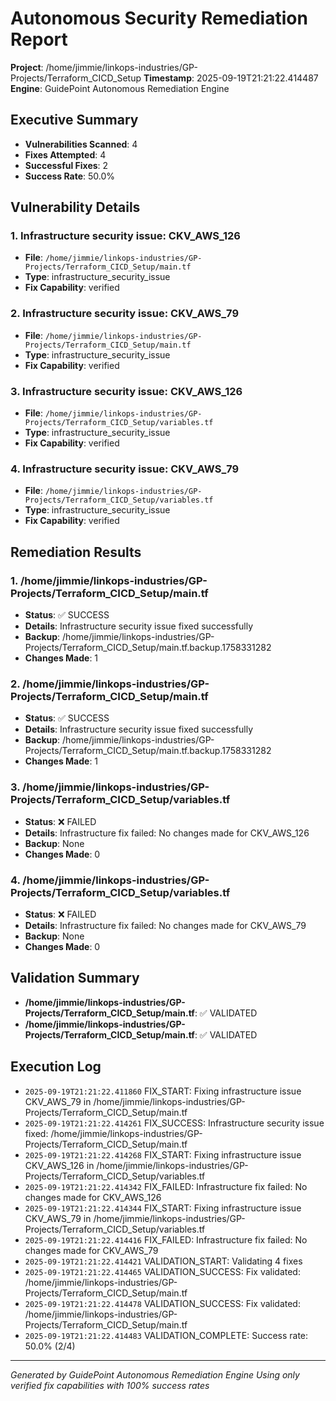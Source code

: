 # Autonomous Security Remediation Report

**Project**: /home/jimmie/linkops-industries/GP-Projects/Terraform_CICD_Setup
**Timestamp**: 2025-09-19T21:21:22.414487
**Engine**: GuidePoint Autonomous Remediation Engine

## Executive Summary

- **Vulnerabilities Scanned**: 4
- **Fixes Attempted**: 4
- **Successful Fixes**: 2
- **Success Rate**: 50.0%

## Vulnerability Details

### 1. Infrastructure security issue: CKV_AWS_126
- **File**: `/home/jimmie/linkops-industries/GP-Projects/Terraform_CICD_Setup/main.tf`
- **Type**: infrastructure_security_issue
- **Fix Capability**: verified

### 2. Infrastructure security issue: CKV_AWS_79
- **File**: `/home/jimmie/linkops-industries/GP-Projects/Terraform_CICD_Setup/main.tf`
- **Type**: infrastructure_security_issue
- **Fix Capability**: verified

### 3. Infrastructure security issue: CKV_AWS_126
- **File**: `/home/jimmie/linkops-industries/GP-Projects/Terraform_CICD_Setup/variables.tf`
- **Type**: infrastructure_security_issue
- **Fix Capability**: verified

### 4. Infrastructure security issue: CKV_AWS_79
- **File**: `/home/jimmie/linkops-industries/GP-Projects/Terraform_CICD_Setup/variables.tf`
- **Type**: infrastructure_security_issue
- **Fix Capability**: verified

## Remediation Results

### 1. /home/jimmie/linkops-industries/GP-Projects/Terraform_CICD_Setup/main.tf
- **Status**: ✅ SUCCESS
- **Details**: Infrastructure security issue fixed successfully
- **Backup**: /home/jimmie/linkops-industries/GP-Projects/Terraform_CICD_Setup/main.tf.backup.1758331282
- **Changes Made**: 1

### 2. /home/jimmie/linkops-industries/GP-Projects/Terraform_CICD_Setup/main.tf
- **Status**: ✅ SUCCESS
- **Details**: Infrastructure security issue fixed successfully
- **Backup**: /home/jimmie/linkops-industries/GP-Projects/Terraform_CICD_Setup/main.tf.backup.1758331282
- **Changes Made**: 1

### 3. /home/jimmie/linkops-industries/GP-Projects/Terraform_CICD_Setup/variables.tf
- **Status**: ❌ FAILED
- **Details**: Infrastructure fix failed: No changes made for CKV_AWS_126
- **Backup**: None
- **Changes Made**: 0

### 4. /home/jimmie/linkops-industries/GP-Projects/Terraform_CICD_Setup/variables.tf
- **Status**: ❌ FAILED
- **Details**: Infrastructure fix failed: No changes made for CKV_AWS_79
- **Backup**: None
- **Changes Made**: 0

## Validation Summary

- **/home/jimmie/linkops-industries/GP-Projects/Terraform_CICD_Setup/main.tf**: ✅ VALIDATED
- **/home/jimmie/linkops-industries/GP-Projects/Terraform_CICD_Setup/main.tf**: ✅ VALIDATED


## Execution Log

- `2025-09-19T21:21:22.411860` FIX_START: Fixing infrastructure issue CKV_AWS_79 in /home/jimmie/linkops-industries/GP-Projects/Terraform_CICD_Setup/main.tf
- `2025-09-19T21:21:22.414261` FIX_SUCCESS: Infrastructure security issue fixed: /home/jimmie/linkops-industries/GP-Projects/Terraform_CICD_Setup/main.tf
- `2025-09-19T21:21:22.414268` FIX_START: Fixing infrastructure issue CKV_AWS_126 in /home/jimmie/linkops-industries/GP-Projects/Terraform_CICD_Setup/variables.tf
- `2025-09-19T21:21:22.414342` FIX_FAILED: Infrastructure fix failed: No changes made for CKV_AWS_126
- `2025-09-19T21:21:22.414344` FIX_START: Fixing infrastructure issue CKV_AWS_79 in /home/jimmie/linkops-industries/GP-Projects/Terraform_CICD_Setup/variables.tf
- `2025-09-19T21:21:22.414416` FIX_FAILED: Infrastructure fix failed: No changes made for CKV_AWS_79
- `2025-09-19T21:21:22.414421` VALIDATION_START: Validating 4 fixes
- `2025-09-19T21:21:22.414465` VALIDATION_SUCCESS: Fix validated: /home/jimmie/linkops-industries/GP-Projects/Terraform_CICD_Setup/main.tf
- `2025-09-19T21:21:22.414478` VALIDATION_SUCCESS: Fix validated: /home/jimmie/linkops-industries/GP-Projects/Terraform_CICD_Setup/main.tf
- `2025-09-19T21:21:22.414483` VALIDATION_COMPLETE: Success rate: 50.0% (2/4)


---
*Generated by GuidePoint Autonomous Remediation Engine*
*Using only verified fix capabilities with 100% success rates*
